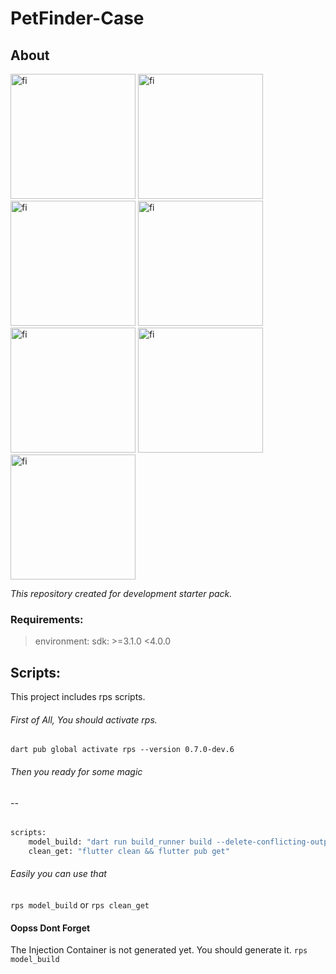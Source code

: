 # PetFinder-Case


## About

<img width="200" heigth="450" alt="fi" src="https://github.com/mrasityilmaz/petfinder_case/assets/81583706/08e413e0-a579-4ec1-927e-dabb1d536269">
<img width="200" heigth="450" alt="fi" src="https://github.com/mrasityilmaz/petfinder_case/assets/81583706/e9ed531e-d181-4f36-95d3-9f1e80d046bd">
<img width="200" heigth="450" alt="fi" src="https://github.com/mrasityilmaz/petfinder_case/assets/81583706/62a069ac-1859-4184-a65b-57eec3cda6ee">
<img width="200" heigth="450" alt="fi" src="https://github.com/mrasityilmaz/petfinder_case/assets/81583706/35707892-7edd-4caa-a6e0-f650b613e7b6">
<img width="200" heigth="450" alt="fi" src="https://github.com/mrasityilmaz/petfinder_case/assets/81583706/9abc9a80-2425-4b7f-bf18-eef85437b7a0">
<img width="200" heigth="450" alt="fi" src="https://github.com/mrasityilmaz/petfinder_case/assets/81583706/02e79898-9ecc-46d2-b6c9-780f3c7d12b3">
<img width="200" heigth="450" alt="fi" src="https://github.com/mrasityilmaz/petfinder_case/assets/81583706/fcf71474-5c2b-4b80-9167-16eed82d3cb5">





_This repository created for development starter pack._
### Requirements: 

> environment:
> sdk: >=3.1.0 <4.0.0




## Scripts:
This project includes rps scripts.
###### First of All, You should activate rps.
```dart pub global activate rps --version 0.7.0-dev.6```
###### Then you ready for some magic 
###### -- 

```sh
scripts:
    model_build: "dart run build_runner build --delete-conflicting-outputs"
    clean_get: "flutter clean && flutter pub get"
```
###### Easily you can use that
```rps model_build```
or
```rps clean_get```


#### Oopss Dont Forget 
The Injection Container is not generated yet. You should generate it.
```rps model_build```






